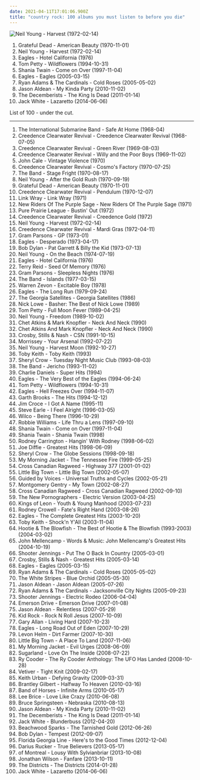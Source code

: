 ```yaml
---
date: 2021-04-11T17:01:06.900Z
title: "country rock: 100 albums you must listen to before you die"
---
```

![Neil Young - Harvest (1972-02-14)](http://coverartarchive.org/release/b028a5c0-7b62-4276-adb4-edb05777ccbf/8501416799-500.jpg "Neil Young - Harvest (1972-02-14)")
<ol class="albums">
<li data-cover="http://coverartarchive.org/release/0bf93ec6-a96c-4d4d-9cc2-96f0f4306ff6/18627374936-500.jpg" data-tags="classic rock" role="button">Grateful Dead - American Beauty (1970-11-01)</li>
<li data-cover="http://coverartarchive.org/release/b028a5c0-7b62-4276-adb4-edb05777ccbf/8501416799-500.jpg" data-tags="classic rock, folk, 70s" role="button">Neil Young - Harvest (1972-02-14)</li>
<li data-cover="https://img.discogs.com/bZPTxUo3Se8qc2Yp9QZ4soZzwv8=/fit-in/600x600/filters:strip_icc():format(jpeg):mode_rgb():quality(90)/discogs-images/R-2048758-1325277265.jpeg.jpg" data-tags="classic rock, 70s" role="button">Eagles - Hotel California (1976)</li>
<li data-cover="http://coverartarchive.org/release/8126990b-62c2-459f-8319-ec5cab3524a6/8157450797-500.jpg" data-tags="rock, 90s" role="button">Tom Petty - Wildflowers (1994-10-31)</li>
<li data-cover="http://coverartarchive.org/release/9414114a-422b-460d-834d-be1e189bee4f/1120191755-500.jpg" data-tags="shania twain, country" role="button">Shania Twain - Come on Over (1997-11-04)</li>
<li data-cover="https://img.discogs.com/-ZSZoy7U01QRWfDITkuef6kb9wg=/fit-in/600x598/filters:strip_icc():format(jpeg):mode_rgb():quality(90)/discogs-images/R-3305288-1372418725-5004.jpeg.jpg" data-tags="classic rock, country rock" role="button">Eagles - Eagles (2005-03-15)</li>
<li data-cover="http://coverartarchive.org/release/54b44dcd-5bf6-449e-ae67-79bc4d17787a/6807003433-500.jpg" data-tags="americana, alt-country, folk rock, country rock, 2000s, eu tenho, folk american" role="button">Ryan Adams & The Cardinals - Cold Roses (2005-05-02)</li>
<li data-cover="http://coverartarchive.org/release/91b48d70-bce1-4806-880c-a2b1488ac877/2663859177-500.jpg" data-tags="country, country rock" role="button">Jason Aldean - My Kinda Party (2010-11-02)</li>
<li data-cover="http://coverartarchive.org/release/386e22bc-d967-4224-98cc-13ec5315751b/4625733651-500.jpg" data-tags="indie, folk rock, indie folk" role="button">The Decemberists - The King Is Dead (2011-01-14)</li>
<li data-cover="http://coverartarchive.org/release/b5139eff-0ce6-428e-a96f-6653a68af7a2/8249629063-500.jpg" data-tags="alternative rock, blues rock, rock, garage rock" role="button">Jack White - Lazaretto (2014-06-06)</li>
</ol>
List of 100 - under the cut.
<!-- more -->

_________________

<ol class="albums">
<li data-cover="https://img.discogs.com/wytihJ85iRal_Yfsqf66CItKFzM=/fit-in/600x604/filters:strip_icc():format(jpeg):mode_rgb():quality(90)/discogs-images/R-1183955-1199070019.jpeg.jpg" data-tags="country rock" role="button">
The International Submarine Band - Safe At Home (1968-04)
</li>
<li data-cover="http://coverartarchive.org/release/9246bec3-3805-417e-9fdc-7f5c3f074821/8749824583-500.jpg" data-tags="classic rock, blues rock, swamp rock" role="button">
Creedence Clearwater Revival - Creedence Clearwater Revival (1968-07-05)
</li>
<li data-cover="http://coverartarchive.org/release/6b089cd4-24de-430b-bcdb-5f3485c7a9e7/8749872309-500.jpg" data-tags="southern rock, classic rock, 60s" role="button">
Creedence Clearwater Revival - Green River (1969-08-03)
</li>
<li data-cover="http://coverartarchive.org/release/6d7a7eae-5b6d-482e-a81f-484681aee4ba/11456627147-500.jpg" data-tags="classic rock, southern rock" role="button">
Creedence Clearwater Revival - Willy and the Poor Boys (1969-11-02)
</li>
<li data-cover="https://img.discogs.com/mEZJWBt4ebrznwBCtifb0xeE8Pw=/fit-in/600x596/filters:strip_icc():format(jpeg):mode_rgb():quality(90)/discogs-images/R-10470208-1498082862-7740.jpeg.jpg" data-tags="rock, art rock" role="button">
John Cale - Vintage Violence (1970)
</li>
<li data-cover="http://coverartarchive.org/release/aacae183-fd7c-4340-996f-95aa722e74b1/8749942734-500.jpg" data-tags="classic rock" role="button">
Creedence Clearwater Revival - Cosmo's Factory (1970-07-25)
</li>
<li data-cover="http://coverartarchive.org/release/01977abe-f944-43e9-b726-82ba081c210e/7648066891-500.jpg" data-tags="70s, classic rock, country rock" role="button">
The Band - Stage Fright (1970-08-17)
</li>
<li data-cover="http://coverartarchive.org/release/330d2db8-86f7-4d92-a97a-50cb817a62f4/5321045997-500.jpg" data-tags="classic rock" role="button">
Neil Young - After the Gold Rush (1970-09-19)
</li>
<li data-cover="http://coverartarchive.org/release/0bf93ec6-a96c-4d4d-9cc2-96f0f4306ff6/18627374936-500.jpg" data-tags="classic rock" role="button">
Grateful Dead - American Beauty (1970-11-01)
</li>
<li data-cover="http://coverartarchive.org/release/abd1e9d3-cc05-4d3a-973f-480a76032a50/4257944393-500.jpg" data-tags="rock, classic rock" role="button">
Creedence Clearwater Revival - Pendulum (1970-12-07)
</li>
<li data-cover="http://coverartarchive.org/release/7b757122-0e69-44bf-9909-39e309bb7132/11044744494-500.jpg" data-tags="folk, blues" role="button">
Link Wray - Link Wray (1971)
</li>
<li data-cover="https://img.discogs.com/1aU5XamsS6vJn7ytrsAh_dZO7Qo=/fit-in/600x599/filters:strip_icc():format(jpeg):mode_rgb():quality(90)/discogs-images/R-1007163-1274470698.jpeg.jpg" data-tags="country rock" role="button">
New Riders Of The Purple Sage - New Riders Of The Purple Sage (1971)
</li>
<li data-cover="https://img.discogs.com/FAHDgDKPUnNwIUsyqd7DRawSdXA=/fit-in/514x515/filters:strip_icc():format(jpeg):mode_rgb():quality(90)/discogs-images/R-1268808-1366587714-2810.jpeg.jpg" data-tags="classic rock" role="button">
Pure Prairie League - Bustin' Out (1972)
</li>
<li data-cover="http://coverartarchive.org/release/317f9fad-4334-4f09-941c-d06a7775431c/26289919721-500.jpg" data-tags="special" role="button">
Creedence Clearwater Revival - Creedence Gold (1972)
</li>
<li data-cover="http://coverartarchive.org/release/b028a5c0-7b62-4276-adb4-edb05777ccbf/8501416799-500.jpg" data-tags="classic rock, folk, 70s" role="button">
Neil Young - Harvest (1972-02-14)
</li>
<li data-cover="http://coverartarchive.org/release/a80f75da-7260-4e4b-bd03-cbebb460a7f1/16048573325-500.jpg" data-tags="roots rock, swamp rock, classic rock, southern rock" role="button">
Creedence Clearwater Revival - Mardi Gras (1972-04-11)
</li>
<li data-cover="http://coverartarchive.org/release/aa0bc1db-0f54-4787-ae0e-e176fd498c95/11052429526-500.jpg" data-tags="country, country rock" role="button">
Gram Parsons - GP (1973-01)
</li>
<li data-cover="http://coverartarchive.org/release/a537e580-78e2-4c57-9b9b-e51efc2add68/3497596496-500.jpg" data-tags="classic rock, country rock, rock" role="button">
Eagles - Desperado (1973-04-17)
</li>
<li data-cover="https://img.discogs.com/qJq-j_vLsSPn81CJE6s7dJid1rg=/fit-in/320x320/filters:strip_icc():format(jpeg):mode_rgb():quality(90)/discogs-images/R-2114910-1286191109.jpeg.jpg" data-tags="soundtrack, folk" role="button">
Bob Dylan - Pat Garrett & Billy the Kid (1973-07-13)
</li>
<li data-cover="https://via.placeholder.com/450" data-tags="singer-songwriter, 70s, folk rock" role="button">
Neil Young - On the Beach (1974-07-19)
</li>
<li data-cover="https://img.discogs.com/bZPTxUo3Se8qc2Yp9QZ4soZzwv8=/fit-in/600x600/filters:strip_icc():format(jpeg):mode_rgb():quality(90)/discogs-images/R-2048758-1325277265.jpeg.jpg" data-tags="classic rock, 70s" role="button">
Eagles - Hotel California (1976)
</li>
<li data-cover="http://coverartarchive.org/release/d3d02eb0-4f02-436b-9f23-0a57eb38ceed/8225494933-500.jpg" data-tags="rock, country rock, 70's" role="button">
Terry Reid - Seed Of Memory (1976)
</li>
<li data-cover="https://img.discogs.com/g6Qi62Z2oEuySwlu6p9sEz9nRkE=/fit-in/600x600/filters:strip_icc():format(jpeg):mode_rgb():quality(90)/discogs-images/R-394522-1330284691.jpeg.jpg" data-tags="country, country rock, my country" role="button">
Gram Parsons - Sleepless Nights (1976)
</li>
<li data-cover="http://coverartarchive.org/release/9951493a-4842-4d0b-bfdc-8f15d015b582/15026139423-500.jpg" data-tags="70s, country rock" role="button">
The Band - Islands (1977-03-15)
</li>
<li data-cover="http://coverartarchive.org/release/b66973ae-deb4-4bc6-a232-31a5837ec21d/3808493783-500.jpg" data-tags="classic rock, rock" role="button">
Warren Zevon - Excitable Boy (1978)
</li>
<li data-cover="http://coverartarchive.org/release/b6659a64-1110-49dd-a2b0-a9186a8a4ea2/2532765137-500.jpg" data-tags="classic rock, country rock" role="button">
Eagles - The Long Run (1979-09-24)
</li>
<li data-cover="https://img.discogs.com/12XinCrK1-ERBM5rie8bnGzRqO4=/fit-in/593x585/filters:strip_icc():format(jpeg):mode_rgb():quality(90)/discogs-images/R-892381-1169932845.jpeg.jpg" data-tags="country rock, classic rock, rock" role="button">
The Georgia Satellites - Georgia Satellites (1986)
</li>
<li data-cover="https://img.discogs.com/PgescH_NbCDmXQaNS1BL9I6ulo8=/fit-in/194x259/filters:strip_icc():format(jpeg):mode_rgb():quality(90)/discogs-images/R-8597939-1489266075-7765.jpeg.jpg" data-tags="classic rock, rock, pop rock, psychedelic, garage rock, glam rock, powerpop, country rock, surf rock, chameleon, proto punk, rock-protopunk, flashback alternatives" role="button">
Nick Lowe - Basher: The Best of Nick Lowe (1989)
</li>
<li data-cover="http://coverartarchive.org/release/e5e1ebbf-3a70-4767-8f69-b85dc9095dec/6919975994-500.jpg" data-tags="rock, classic rock, 80s" role="button">
Tom Petty - Full Moon Fever (1989-04-25)
</li>
<li data-cover="http://coverartarchive.org/release/ccd94fae-b441-34d7-a3cd-b0e9785033ec/6919771664-500.jpg" data-tags="rock, 80s, singer-songwriter" role="button">
Neil Young - Freedom (1989-10-02)
</li>
<li data-cover="https://img.discogs.com/lI2tmcvNi7oGppGKS3WCIm_moDA=/fit-in/600x508/filters:strip_icc():format(jpeg):mode_rgb():quality(90)/discogs-images/R-11206120-1548890374-5289.jpeg.jpg" data-tags="guitar, mark knopfler" role="button">
Chet Atkins & Mark Knopfler - Neck And Neck (1990)
</li>
<li data-cover="http://coverartarchive.org/release/298f4cce-65e8-3051-9bb8-7ab67606d2c7/10149749129-500.jpg" data-tags="guitar, mark knopfler" role="button">
Chet Atkins And Mark Knopfler - Neck And Neck (1990)
</li>
<li data-cover="http://coverartarchive.org/release/b6c624a5-a8ce-4875-92ee-bb351f46225a/17019722494-500.jpg" data-tags="classic rock, folk" role="button">
Crosby, Stills & Nash - CSN (1991-10-15)
</li>
<li data-cover="https://img.discogs.com/dSHHQw7HsvatcIMDhjSAuuRjFI0=/fit-in/386x600/filters:strip_icc():format(jpeg):mode_rgb():quality(90)/discogs-images/R-1726664-1433286162-6985.jpeg.jpg" data-tags="90s, indie, indie rock" role="button">
Morrissey - Your Arsenal (1992-07-22)
</li>
<li data-cover="http://coverartarchive.org/release/93a79320-49ec-438c-a2c9-da89b9a4eaff/12530781429-500.jpg" data-tags="folk rock" role="button">
Neil Young - Harvest Moon (1992-10-27)
</li>
<li data-cover="http://coverartarchive.org/release/18cfbd07-cc89-3cad-bb71-369e074b5ca6/22196418318-500.jpg" data-tags="toby keith" role="button">
Toby Keith - Toby Keith (1993)
</li>
<li data-cover="http://coverartarchive.org/release/c74f5bbf-d029-40d7-91a1-d57d0e7b984c/19639524832-500.jpg" data-tags="female vocalists" role="button">
Sheryl Crow - Tuesday Night Music Club (1993-08-03)
</li>
<li data-cover="http://coverartarchive.org/release/3b7854a3-87a0-4651-8958-7352f314af9e/7648061144-500.jpg" data-tags="90s, country rock" role="button">
The Band - Jericho (1993-11-02)
</li>
<li data-cover="https://img.discogs.com/78PfG4dTK5tr5d6FeUR2ZVwV1WQ=/fit-in/600x967/filters:strip_icc():format(jpeg):mode_rgb():quality(90)/discogs-images/R-8180494-1571401914-6095.jpeg.jpg" data-tags="country rock" role="button">
Charlie Daniels - Super Hits (1994)
</li>
<li data-cover="http://coverartarchive.org/release/9c6af437-a471-4bcd-9442-e5b9d9b9d064/11253362833-500.jpg" data-tags="eagles, classic rock" role="button">
Eagles - The Very Best of the Eagles (1994-06-24)
</li>
<li data-cover="http://coverartarchive.org/release/8126990b-62c2-459f-8319-ec5cab3524a6/8157450797-500.jpg" data-tags="rock, 90s" role="button">
Tom Petty - Wildflowers (1994-10-31)
</li>
<li data-cover="https://via.placeholder.com/450" data-tags="classic rock, eagles" role="button">
Eagles - Hell Freezes Over (1994-11-07)
</li>
<li data-cover="https://img.discogs.com/yeAJknSUVk5kfG5pYyO2rjrCxec=/fit-in/475x465/filters:strip_icc():format(jpeg):mode_rgb():quality(90)/discogs-images/R-7238534-1436879650-7431.jpeg.jpg" data-tags="country" role="button">
Garth Brooks - The Hits (1994-12-12)
</li>
<li data-cover="http://coverartarchive.org/release/df50ebf9-5411-4f39-b5d6-4036903f0e34/936161960-500.jpg" data-tags="singer-songwriter, folk rock" role="button">
Jim Croce - I Got A Name (1995-11)
</li>
<li data-cover="http://coverartarchive.org/release/3b0f8257-2a85-42bb-aaef-f796a61aaf59/14181734177-500.jpg" data-tags="political, country rock" role="button">
Steve Earle - I Feel Alright (1996-03-05)
</li>
<li data-cover="http://coverartarchive.org/release/d18b273a-4987-4594-a4db-419454c7e113/2013460549-500.jpg" data-tags="alt-country, 90s" role="button">
Wilco - Being There (1996-10-29)
</li>
<li data-cover="https://img.discogs.com/srk4VKwvLYZHsdluO_-5sOpdufc=/fit-in/600x611/filters:strip_icc():format(jpeg):mode_rgb():quality(90)/discogs-images/R-14621763-1578342628-8323.jpeg.jpg" data-tags="pop, rock, britpop, british" role="button">
Robbie Williams - Life Thru a Lens (1997-09-10)
</li>
<li data-cover="http://coverartarchive.org/release/9414114a-422b-460d-834d-be1e189bee4f/1120191755-500.jpg" data-tags="shania twain, country" role="button">
Shania Twain - Come on Over (1997-11-04)
</li>
<li data-cover="https://img.discogs.com/eg6Wh1EYgRre6bpFJviJLuwereg=/fit-in/600x600/filters:strip_icc():format(jpeg):mode_rgb():quality(90)/discogs-images/R-4312586-1410062256-3241.jpeg.jpg" data-tags="pop, rock, country, pop rock, adult contemporary, canadian, 90s, female vocalist, classic country, country rock, contemporary country, shania twain, twain, new traditionalist country, crime of the century, there goes the neighborhood, forget me, you lay a whole lot of love on me, dance with the one that brought you, stil under the weather, god aint gonna getcha for that, when he leaves you, hi love your mucik" role="button">
Shania Twain - Shania Twain (1998)
</li>
<li data-cover="http://coverartarchive.org/release/0aad6166-e00f-40cf-b59e-1700fa102825/17554569612-500.jpg" data-tags="country rock, modern country, hum2check, wf" role="button">
Rodney Carrington - Hangin' With Rodney (1998-06-02)
</li>
<li data-cover="http://coverartarchive.org/release/d2658fda-efec-4b26-b07e-c9cec0887f37/26645577491-500.jpg" data-tags="country, country rock, countryalbum" role="button">
Joe Diffie - Greatest Hits (1998-06-09)
</li>
<li data-cover="https://img.discogs.com/0kmYGwSSSxRsDnz89HiCzXcF_60=/fit-in/400x520/filters:strip_icc():format(jpeg):mode_rgb():quality(90)/discogs-images/R-1178124-1198605880.jpeg.jpg" data-tags="rock, female vocalists, 90s, sheryl crow" role="button">
Sheryl Crow - The Globe Sessions (1998-09-18)
</li>
<li data-cover="https://img.discogs.com/wCe-9BW4YHDxpkpHGgBCr1TOtwU=/fit-in/300x299/filters:strip_icc():format(jpeg):mode_rgb():quality(90)/discogs-images/R-810448-1200057793.jpeg.jpg" data-tags="indie, folk" role="button">
My Morning Jacket - The Tennessee Fire (1999-05-25)
</li>
<li data-cover="http://coverartarchive.org/release/bcd26ffe-81f7-49ed-9a22-39d52dd06007/25575219220-500.jpg" data-tags="alt-country, country rock" role="button">
Cross Canadian Ragweed - Highway 377 (2001-01-02)
</li>
<li data-cover="http://coverartarchive.org/release/021cbe1a-bfe3-44bf-baa6-520efeeadca6/21779464225-500.jpg" data-tags="country rock" role="button">
Little Big Town - Little Big Town (2002-05-07)
</li>
<li data-cover="https://img.discogs.com/pmmj3mB4SNEPLxvvgGYDKOI3qy8=/fit-in/408x361/filters:strip_icc():format(jpeg):mode_rgb():quality(90)/discogs-images/R-2396372-1412006316-8434.jpeg.jpg" data-tags="classic rock, metal, psychedelic, garage rock, glam rock, powerpop, country rock, surf rock, 2000s, chameleon, proto punk, my favourite artist, rock-protopunk" role="button">
Guided by Voices - Universal Truths and Cycles (2002-05-21)
</li>
<li data-cover="http://coverartarchive.org/release/2fbe2d06-44d4-49c9-acf6-7f308ae1421b/17554310246-500.jpg" data-tags="montgomery gentry" role="button">
Montgomery Gentry - My Town (2002-08-27)
</li>
<li data-cover="http://coverartarchive.org/release/e925b1ed-682a-4202-81af-96cc6cd36618/26487885894-500.jpg" data-tags="country, alt-country, country rock, red dirt" role="button">
Cross Canadian Ragweed - Cross Canadian Ragweed (2002-09-10)
</li>
<li data-cover="http://coverartarchive.org/release/8a269305-3699-4bfb-8889-1482b99b9d50/10665995130-500.jpg" data-tags="indie rock, indie, indie pop, canadian, 00s" role="button">
The New Pornographers - Electric Version (2003-04-25)
</li>
<li data-cover="http://coverartarchive.org/release/d5461436-2551-3baf-a11b-bd66b91b44c5/1671204614-500.jpg" data-tags="rock, alternative rock, indie rock" role="button">
Kings of Leon - Youth & Young Manhood (2003-07-23)
</li>
<li data-cover="https://img.discogs.com/inkaEb7JL3xIdqb0tqwQM5ySB3A=/fit-in/600x963/filters:strip_icc():format(jpeg):mode_rgb():quality(90)/discogs-images/R-11276616-1513260296-3074.jpeg.jpg" data-tags="country, progressive country, country rock, texas country, gray charles" role="button">
Rodney Crowell - Fate's Right Hand (2003-08-26)
</li>
<li data-cover="http://coverartarchive.org/release/45fe53e3-6695-464b-9859-990302f6d306/15270896003-500.jpg" data-tags="classic rock, country rock" role="button">
Eagles - The Complete Greatest Hits (2003-10-20)
</li>
<li data-cover="http://coverartarchive.org/release/99dccf04-5813-493a-9277-ec4df7b0ef09/13886519569-500.jpg" data-tags="country, toby keith" role="button">
Toby Keith - Shock'n Y'All (2003-11-04)
</li>
<li data-cover="http://coverartarchive.org/release/3b9d0b00-f412-4b45-882a-4ed30e2626f4/8023506950-500.jpg" data-tags="hootie" role="button">
Hootie & The Blowfish - The Best of Hootie & The Blowfish (1993-2003) (2004-03-02)
</li>
<li data-cover="http://coverartarchive.org/release/1240c510-7015-4484-baac-ce17f5277ea1/7383589652-500.jpg" data-tags="rock" role="button">
John Mellencamp - Words & Music: John Mellencamp's Greatest Hits (2004-10-19)
</li>
<li data-cover="http://coverartarchive.org/release/d7e74ff8-f0ae-433d-9388-b528b219d863/1209699207-500.jpg" data-tags="country, road music" role="button">
Shooter Jennings - Put The O Back In Country (2005-03-01)
</li>
<li data-cover="https://img.discogs.com/knjaSnNxQ0KcisBhjyaU6_7421A=/fit-in/600x594/filters:strip_icc():format(jpeg):mode_rgb():quality(90)/discogs-images/R-1089778-1191250136.jpeg.jpg" data-tags="classic rock, folk, csn" role="button">
Crosby, Stills & Nash - Greatest Hits (2005-03-14)
</li>
<li data-cover="https://img.discogs.com/-ZSZoy7U01QRWfDITkuef6kb9wg=/fit-in/600x598/filters:strip_icc():format(jpeg):mode_rgb():quality(90)/discogs-images/R-3305288-1372418725-5004.jpeg.jpg" data-tags="classic rock, country rock" role="button">
Eagles - Eagles (2005-03-15)
</li>
<li data-cover="http://coverartarchive.org/release/54b44dcd-5bf6-449e-ae67-79bc4d17787a/6807003433-500.jpg" data-tags="americana, alt-country, folk rock, country rock, 2000s, eu tenho, folk american" role="button">
Ryan Adams & The Cardinals - Cold Roses (2005-05-02)
</li>
<li data-cover="https://img.discogs.com/Y_i8eZruQmDV7g4ZC5cZTT80zCI=/fit-in/600x600/filters:strip_icc():format(jpeg):mode_rgb():quality(90)/discogs-images/R-503345-1426119276-6042.jpeg.jpg" data-tags="alternative rock, garage rock" role="button">
The White Stripes - Blue Orchid (2005-05-30)
</li>
<li data-cover="http://coverartarchive.org/release/4dec3817-f24f-4679-affd-9151761f59c2/6895436559-500.jpg" data-tags="country" role="button">
Jason Aldean - Jason Aldean (2005-07-26)
</li>
<li data-cover="http://coverartarchive.org/release/defa1d7d-348e-4398-a155-1a3229201972/15459826827-500.jpg" data-tags="rock, singer-songwriter, alt-country, ryan adams" role="button">
Ryan Adams & The Cardinals - Jacksonville City Nights (2005-09-23)
</li>
<li data-cover="http://coverartarchive.org/release/0e461da2-55e8-4914-a2a9-fb8262bf3c81/8361384720-500.jpg" data-tags="southern rock, country rock, da fazenda" role="button">
Shooter Jennings - Electric Rodeo (2006-04-04)
</li>
<li data-cover="http://coverartarchive.org/release/73644b98-e511-416a-8be3-a073ca68e4c7/21567112955-500.jpg" data-tags="country" role="button">
Emerson Drive - Emerson Drive (2007-01-08)
</li>
<li data-cover="http://coverartarchive.org/release/5d1ceab3-3585-4dad-800e-d6e8d9debb36/14971620853-500.jpg" data-tags="country, jason aldean" role="button">
Jason Aldean - Relentless (2007-05-29)
</li>
<li data-cover="https://img.discogs.com/pOWJ9y4vvwOtb3Bd_IAxl4LOLyw=/fit-in/300x300/filters:strip_icc():format(jpeg):mode_rgb():quality(90)/discogs-images/R-2151980-1322079135.jpeg.jpg" data-tags="rock, rock country" role="button">
Kid Rock - Rock N Roll Jesus (2007-10-09)
</li>
<li data-cover="https://img.discogs.com/FPZ93SBIprFmKGpea_spKoqsSRY=/fit-in/253x250/filters:strip_icc():format(jpeg):mode_rgb():quality(90)/discogs-images/R-3301062-1324696540.jpeg.jpg" data-tags="country, watching airplanes" role="button">
Gary Allan - Living Hard (2007-10-23)
</li>
<li data-cover="http://coverartarchive.org/release/dbfb6b7b-86d5-387a-bee2-43f61a5a5075/12897948332-500.jpg" data-tags="classic rock, rock, eagles" role="button">
Eagles - Long Road Out of Eden (2007-10-29)
</li>
<li data-cover="http://coverartarchive.org/release/1d67e6a0-27fd-4db3-8e63-fdd46306ce46/23129490649-500.jpg" data-tags="americana, country rock" role="button">
Levon Helm - Dirt Farmer (2007-10-30)
</li>
<li data-cover="http://coverartarchive.org/release/caef4165-95e3-43fb-a6c1-f8919bf7c67d/8627199651-500.jpg" data-tags="country" role="button">
Little Big Town - A Place To Land (2007-11-06)
</li>
<li data-cover="https://img.discogs.com/h1itfeWU0QJyRCfDd0zIoXGw99I=/fit-in/600x577/filters:strip_icc():format(jpeg):mode_rgb():quality(90)/discogs-images/R-1364633-1217200579.jpeg.jpg" data-tags="00s, indie rock" role="button">
My Morning Jacket - Evil Urges (2008-06-09)
</li>
<li data-cover="http://coverartarchive.org/release/705ba981-d00e-4ad0-ac65-e78375b51c7e/11573283421-500.jpg" data-tags="country" role="button">
Sugarland - Love On The Inside (2008-07-22)
</li>
<li data-cover="http://coverartarchive.org/release/05a890e0-b414-423c-abbf-dffaf20b9c94/20131759686-500.jpg" data-tags="americana, blues, folk rock, compilation, country rock" role="button">
Ry Cooder - The Ry Cooder Anthology: The UFO Has Landed (2008-10-28)
</li>
<li data-cover="https://img.discogs.com/10Lt6TJCOruU1oMj7B6IH4RfjEA=/fit-in/600x602/filters:strip_icc():format(jpeg):mode_rgb():quality(90)/discogs-images/R-1820953-1245589712.jpeg.jpg" data-tags="folk" role="button">
Vetiver - Tight Knit (2009-02-17)
</li>
<li data-cover="http://coverartarchive.org/release/afd85101-c717-4d44-97ce-c533da9cc377/14920368979-500.jpg" data-tags="country" role="button">
Keith Urban - Defying Gravity (2009-03-31)
</li>
<li data-cover="http://coverartarchive.org/release/9b574e6d-b4ec-4c59-ba61-84612983b215/5231557558-500.jpg" data-tags="country, brantley gilbert" role="button">
Brantley Gilbert - Halfway To Heaven (2010-03-16)
</li>
<li data-cover="http://coverartarchive.org/release/046d996d-e82a-3ad9-a550-4e903ce6f3bc/1601718947-500.jpg" data-tags="indie, indie rock" role="button">
Band of Horses - Infinite Arms (2010-05-17)
</li>
<li data-cover="http://coverartarchive.org/release/0b041e25-e0e9-480d-8f65-b7ac56ecf3d4/14666618913-500.jpg" data-tags="country" role="button">
Lee Brice - Love Like Crazy (2010-06-08)
</li>
<li data-cover="http://coverartarchive.org/release/1782be70-4a31-4ff8-a0a8-33a72a2ae7a4/11006677943-500.jpg" data-tags="folk, rock" role="button">
Bruce Springsteen - Nebraska (2010-08-13)
</li>
<li data-cover="http://coverartarchive.org/release/91b48d70-bce1-4806-880c-a2b1488ac877/2663859177-500.jpg" data-tags="country, country rock" role="button">
Jason Aldean - My Kinda Party (2010-11-02)
</li>
<li data-cover="http://coverartarchive.org/release/386e22bc-d967-4224-98cc-13ec5315751b/4625733651-500.jpg" data-tags="indie, folk rock, indie folk" role="button">
The Decemberists - The King Is Dead (2011-01-14)
</li>
<li data-cover="http://coverartarchive.org/release/08d68658-0834-4dea-9914-8146cf4b9907/15222093874-500.jpg" data-tags="rock" role="button">
Jack White - Blunderbuss (2012-04-20)
</li>
<li data-cover="http://coverartarchive.org/release/56fa6205-806d-4ed2-a41e-c50f40191207/1337199100-500.jpg" data-tags="indie, indie rock, soft rock, psychedelic rock, country rock, sub pop, 10s, burger, soft rock revival" role="button">
Beachwood Sparks - The Tarnished Gold (2012-06-26)
</li>
<li data-cover="https://img.discogs.com/CgHc93ICQl2tOGG2guJYiHcNFUw=/fit-in/600x600/filters:strip_icc():format(jpeg):mode_rgb():quality(90)/discogs-images/R-2074743-1542287980-8027.jpeg.jpg" data-tags="bob dylan, folk rock" role="button">
Bob Dylan - Tempest (2012-09-07)
</li>
<li data-cover="http://coverartarchive.org/release/b9d2628e-5ab4-4dad-b587-46baee46317d/4308942357-500.jpg" data-tags="country, kkk country, racist country" role="button">
Florida Georgia Line - Here's to the Good Times (2012-12-04)
</li>
<li data-cover="http://coverartarchive.org/release/b624c2b6-a84a-46f5-b690-c923e3aed417/10229915468-500.jpg" data-tags="country" role="button">
Darius Rucker - True Believers (2013-05-17)
</li>
<li data-cover="http://coverartarchive.org/release/82907832-2fca-4a1f-a8de-b2b4d0f719b7/5542526527-500.jpg" data-tags="indie rock, psychedelic rock" role="button">
of Montreal - Lousy With Sylvianbriar (2013-10-08)
</li>
<li data-cover="http://coverartarchive.org/release/4863a8fc-fb97-4a13-b859-82d681d1741e/5449474395-500.jpg" data-tags="pop, alternative, alternative rock, folk, soft rock, folk rock, psychedelic rock, country rock, alternative country rock, 10s, neo-psychedelia, soft rock revival" role="button">
Jonathan Wilson - Fanfare (2013-10-11)
</li>
<li data-cover="http://coverartarchive.org/release/b3e8d831-3a0c-48f3-bb2b-bcd3a4c3a85a/6365027914-500.jpg" data-tags="indie, rock, folk, singer-songwriter, acoustic, country-rock, guitar, build, emotional, country rock, travelling, emotive, build-up, travel music, travelling music" role="button">
The Districts - The Districts (2014-01-28)
</li>
<li data-cover="http://coverartarchive.org/release/b5139eff-0ce6-428e-a96f-6653a68af7a2/8249629063-500.jpg" data-tags="alternative rock, blues rock, rock, garage rock" role="button">
Jack White - Lazaretto (2014-06-06)
</li>
</ol>